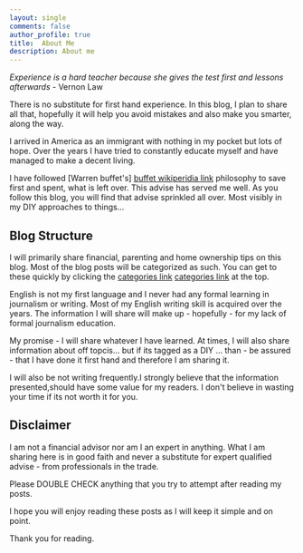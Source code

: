 ```yaml
---
layout: single
comments: false
author_profile: true
title:  About Me
description: About me
---
```


<!-- google ad
<script async src="//pagead2.googlesyndication.com/pagead/js/adsbygoogle.js"></script>
<div align="center" style="margin: 1em 0;">
<ins class="adsbygoogle"
     style="display:block"
     data-ad-client="ca-pub-8249317511242119"
     data-ad-slot="2750352620"
     data-ad-format="auto"></ins>
</div>
<script>
(adsbygoogle = window.adsbygoogle || []).push({});
</script>
-->
_Experience is a hard teacher because she gives the test first and lessons afterwards_  - Vernon Law

There is no substitute for first hand experience. In this blog, I plan to share all that, hopefully it  will help you avoid mistakes and also make you smarter, along the way.  

I arrived in America as an immigrant with nothing in my pocket but lots of hope. Over the years I have tried to constantly educate myself and have managed to make a decent living. 

I have followed [Warren buffet's] [buffet wikiperidia link] philosophy to save first and spent, what is left over. This advise has served me well. As you follow this blog, you will find that advise sprinkled all over. Most visibly in my DIY approaches to things...

## Blog Structure
I will primarily share financial, parenting and home ownership tips on this blog. Most of the blog posts will be categorized as such. You can get to these quickly by clicking the [categories link] [categories link] at the top. 

English is not my first language and I never had any formal learning in journalism or writing. Most of my English writing skill is acquired over the years. The information I will share will make up - hopefully - for my lack of formal journalism education. 

My promise - I will share whatever I have learned. At times, I will also share information about off topcis...  but if its tagged as a DIY ... than - be assured - that I have done it first hand and therefore I am sharing it.  

I will also be not writing frequently.I strongly believe that the information presented,should have some value for my readers. I don't believe in wasting your time if its not worth it for you. 

## Disclaimer

I am not a financial advisor nor am I an expert in anything. What I am sharing here is in good faith and never a substitute for expert qualified advise  - from professionals in the trade.

Please DOUBLE CHECK anything that you try to attempt after reading my posts. 

I hope you will enjoy reading these posts as I will keep it simple and on point.

Thank you for reading.

[buffet wikiperidia link]: https://en.wikipedia.org/wiki/Warren_Buffett 

[categories link]: /categories/